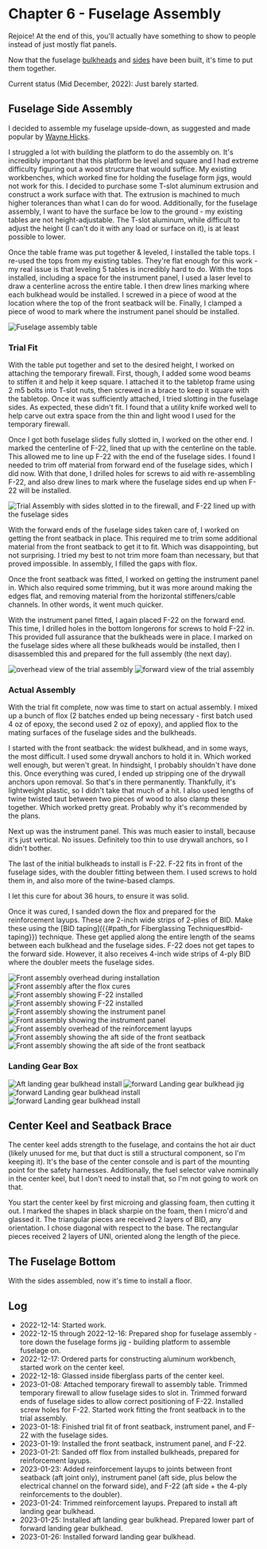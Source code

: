 # Chapter 6 - Fuselage Assembly

Rejoice! At the end of this, you'll actually have something to show to people instead of just mostly flat panels.

Now that the fuselage [bulkheads](chapter_4.md) and [sides](chapter_5.md) have been built, it's time to put them together.

Current status (Mid December, 2022): Just barely started.

## Fuselage Side Assembly

I decided to assemble my fuselage upside-down, as suggested and made popular by [Wayne Hicks](https://ez.canardaircraft.com/www.ez.org/pages/waynehicks/chapter_06.html).

I struggled a lot with building the platform to do the assembly on. It's incredibly important that this platform be level and square and I had extreme difficulty figuring out a wood structure that would suffice. My existing workbenches, which worked fine for holding the fuselage form jigs, would not work for this. I decided to purchase some T-slot aluminum extrusion and construct a work surface with that. The extrusion is machined to much higher tolerances than what I can do for wood. Additionally, for the fuselage assembly, I want to have the surface be low to the ground - my existing tables are not height-adjustable. The T-slot aluminum, while difficult to adjust the height (I can't do it with any load or surface on it), is at least possible to lower.

Once the table frame was put together & leveled, I installed the table tops. I re-used the tops from my existing tables. They're flat enough for this work - my real issue is that leveling 5 tables is incredibly hard to do. With the tops installed, including a space for the instrument panel, I used a laser level to draw a centerline across the entire table. I then drew lines marking where each bulkhead would be installed. I screwed in a piece of wood at the location where the top of the front seatback will be. Finally, I clamped a piece of wood to mark where the instrument panel should be installed.

![Fuselage assembly table](/assets/images/build_log/chapter_6/table_frame.jpg)

### Trial Fit

With the table put together and set to the desired height, I worked on attaching the temporary firewall. First, though, I added some wood beams to stiffen it and help it keep square. I attached it to the tabletop frame using 2 m5 bolts into T-slot nuts, then screwed in a brace to keep it square with the tabletop. Once it was sufficiently attached, I tried slotting in the fuselage sides. As expected, these didn't fit. I found that a utility knife worked well to help carve out extra space from the thin and light wood I used for the temporary firewall.

Once I got both fuselage slides fully slotted in, I worked on the other end. I marked the centerline of F-22, lined that up with the centerline on the table. This allowed me to line up F-22 with the end of the fuselage sides. I found I needed to trim off material from forward end of the fuselage sides, which I did now. With that done, I drilled holes for screws to aid with re-assembling F-22, and also drew lines to mark where the fuselage sides end up when F-22 will be installed.

![Trial Assembly with sides slotted in to the firewall, and F-22 lined up with the fuselage sides](/assets/images/build_log/chapter_6/trial_assembly_aft_and_forward.jpg)

With the forward ends of the fuselage sides taken care of, I worked on getting the front seatback in place. This required me to trim some additional material from the front seatback to get it to fit. Which was disappointing, but not surprising. I tried my best to not trim more foam than necessary, but that proved impossible. In assembly, I filled the gaps with flox.

Once the front seatback was fitted, I worked on getting the instrument panel in. Which also required some trimming, but it was more around making the edges flat, and removing material from the horizontal stiffeners/cable channels. In other words, it went much quicker.

With the instrument panel fitted, I again placed F-22 on the forward end. This time, I drilled holes in the bottom longerons for screws to hold F-22 in. This provided full assurance that the bulkheads were in place. I marked on the fuselage sides where all these bulkheads would be installed, then I disassembled this and prepared for the full assembly (the next day).

![overhead view of the trial assembly](/assets/images/build_log/chapter_6/trial_assembly_2.jpeg)
![forward view of the trial assembly](/assets/images/build_log/chapter_6/trial_assembly_3.jpeg)

### Actual Assembly

With the trial fit complete, now was time to start on actual assembly. I mixed up a bunch of flox (2 batches ended up being necessary - first batch used 4 oz of epoxy, the second used 2 oz of epoxy), and applied flox to the mating surfaces of the fuselage sides and the bulkheads.

I started with the front seatback: the widest bulkhead, and in some ways, the most difficult. I used some drywall anchors to hold it in. Which worked well enough, but weren't great. In hindsight, I probably shouldn't have done this. Once everything was cured, I ended up stripping one of the drywall anchors upon removal. So that's in there permanently. Thankfully, it's lightweight plastic, so I didn't take that much of a hit. I also used lengths of twine twisted taut between two pieces of wood to also clamp these together. Which worked pretty great. Probably why it's recommended by the plans.

Next up was the instrument panel. This was much easier to install, because it's just vertical. No issues. Definitely too thin to use drywall anchors, so I didn't bother.

The last of the initial bulkheads to install is F-22. F-22 fits in front of the fuselage sides, with the doubler fitting between them. I used screws to hold them in, and also more of the twine-based clamps.

I let this cure for about 36 hours, to ensure it was solid.

Once it was cured, I sanded down the flox and prepared for the reinforcement layups. These are 2-inch wide strips of 2-plies of BID. Make these using the [BID taping]({{#path_for Fiberglassing Techniques#bid-taping}}) technique. These get applied along the entire length of the seams between each bulkhead and the fuselage sides. F-22 does not get tapes to the forward side. However, it also receives 4-inch wide strips of 4-ply BID where the doubler meets the fuselage sides.

![Front assembly overhead during installation](/assets/images/build_log/chapter_6/front_assembly_1.jpeg)
![Front assembly after the flox cures](/assets/images/build_log/chapter_6/front_assembly_post_flox_cure.jpeg)
![Front assembly showing F-22 installed](/assets/images/build_log/chapter_6/front_assembly_f22_processed.jpeg)
![Front assembly showing F-22 installed](/assets/images/build_log/chapter_6/front_assembly_f22_processed_2.jpeg)
![Front assembly showing the instrument panel](/assets/images/build_log/chapter_6/front_assembly_instrument_panel_reinforce.jpeg)
![Front assembly showing the instrument panel](/assets/images/build_log/chapter_6/front_assembly_instrument_processed.jpeg)
![Front assembly overhead of the reinforcement layups](/assets/images/build_log/chapter_6/front_assembly_reinforce_overhead.jpeg)
![Front assembly showing the aft side of the front seatback](/assets/images/build_log/chapter_6/front_assembly_seatback_closeup.jpeg)
![Front assembly showing the aft side of the front seatback](/assets/images/build_log/chapter_6/front_assembly_seatback_reinforce.jpeg)

### Landing Gear Box

![Aft landing gear bulkhead install](/assets/images/build_log/chapter_6/aft_assembly_aft_lgb_install.jpeg)
![forward Landing gear bulkhead jig](/assets/images/build_log/chapter_6/aft_assembly_front_lgb_jig_install.jpeg)
![forward Landing gear bulkhead install](/assets/images/build_log/chapter_6/aft_assembly_front_lgb_install.jpeg)
![forward Landing gear bulkhead install](/assets/images/build_log/chapter_6/aft_assembly_front_lgb_install_2.jpeg)

## Center Keel and Seatback Brace

The center keel adds strength to the fuselage, and contains the hot air duct (likely unused for me, but that duct is still a structural component, so I'm keeping it). It's the base of the center console and is part of the mounting point for the safety harnesses. Additionally, the fuel selector valve nominally in the center keel, but I don't need to install that, so I'm not going to work on that.

You start the center keel by first microing and glassing foam, then cutting it out. I marked the shapes in black sharpie on the foam, then I micro'd and glassed it. The triangular pieces are received 2 layers of BID, any orientation. I chose diagonal with respect to the base. The rectangular pieces received 2 layers of UNI, oriented along the length of the piece.

## The Fuselage Bottom

With the sides assembled, now it's time to install a floor.

## Log

- 2022-12-14: Started work.
- 2022-12-15 through 2022-12-16: Prepared shop for fuselage assembly - tore down the fuselage forms jig - building platform to assemble fuselage on.
- 2022-12-17: Ordered parts for constructing aluminum workbench, started work on the center keel.
- 2022-12-18: Glassed inside fiberglass parts of the center keel.
- 2023-01-08: Attached temporary firewall to assembly table. Trimmed temporary firewall to allow fuselage sides to slot in. Trimmed forward ends of fuselage sides to allow correct positioning of F-22. Installed screw holes for F-22. Started work fitting the front seatback in to the trial assembly.
- 2023-01-18: Finished trial fit of front seatback, instrument panel, and F-22 with the fuselage sides.
- 2023-01-19: Installed the front seatback, instrument panel, and F-22.
- 2023-01-21: Sanded off flox from installed bulkheads, prepared for reinforcement layups.
- 2023-01-23: Added reinforcement layups to joints between front seatback (aft joint only), instrument panel (aft side, plus below the electrical channel on the forward side), and F-22 (aft side + the 4-ply reinforcements to the doubler).
- 2023-01-24: Trimmed reinforcement layups. Prepared to install aft landing gear bulkhead.
- 2023-01-25: Installed aft landing gear bulkhead. Prepared lower part of forward landing gear bulkhead.
- 2023-01-26: Installed forward landing gear bulkhead.
